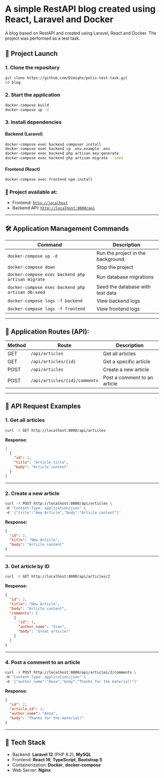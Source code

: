 
# A simple RestAPI blog created using React, Laravel and Docker

A blog based on RestAPI and created using Laravel, React and Docker. The project was performed as a test task.

## 🚀 Project Launch

### 1. Clone the repository
```bash
git clone https://github.com/Dimiqhz/polis-test-task.git
cd blog
```

### 2. Start the application
```bash
docker-compose build
docker-compose up -d
```

### 3. Install dependencies

#### Backend (Laravel)
```bash
docker-compose exec backend composer install
docker-compose exec backend cp .env.example .env
docker-compose exec backend php artisan key:generate
docker-compose exec backend php artisan migrate --seed
```

#### Frontend (React)
```bash
docker-compose exec frontend npm install
```

### 🎉 Project available at:
- Frontend: [`http://localhost`](http://localhost)
- Backend API: [`http://localhost:8000/api`](http://localhost:8000/api)

---

## 🛠️ Application Management Commands

| Command                                             | Description                        |
|-----------------------------------------------------|------------------------------------|
| `docker-compose up -d`                              | Run the project in the background  |
| `docker-compose down`                               | Stop the project                   |
| `docker-compose exec backend php artisan migrate`   | Run database migrations            |
| `docker-compose exec backend php artisan db:seed`   | Seed the database with test data   |
| `docker-compose logs -f backend`                    | View backend logs                  |
| `docker-compose logs -f frontend`                   | View frontend logs                 |

---

## 📌 Application Routes (API):

| Method | Route                                  | Description                        |
|--------|----------------------------------------|------------------------------------|
| GET    | `/api/articles`                        | Get all articles                   |
| GET    | `/api/articles/{id}`                   | Get a specific article             |
| POST   | `/api/articles`                        | Create a new article               |
| POST   | `/api/articles/{id}/comments`          | Post a comment to an article       |

---

## 📑 API Request Examples

### 1. Get all articles
```bash
curl -X GET http://localhost:8000/api/articles
```

**Response:**
```json
[
  {
    "id": 1,
    "title": "Article title",
    "body": "Article content"
  }
]
```

---

### 2. Create a new article
```bash
curl -X POST http://localhost:8000/api/articles \
-H "Content-Type: application/json" \
-d '{"title":"New Article","body":"Article content"}'
```

**Response:**
```json
{
  "id": 2,
  "title": "New Article",
  "body": "Article content"
}
```

---

### 3. Get article by ID
```bash
curl -X GET http://localhost:8000/api/articles/2
```

**Response:**
```json
{
  "id": 2,
  "title": "New Article",
  "body": "Article content",
  "comments": [
    {
      "id": 1,
      "author_name": "Ivan",
      "body": "Great article!"
    }
  ]
}
```

---

### 4. Post a comment to an article
```bash
curl -X POST http://localhost:8000/api/articles/2/comments \
-H "Content-Type: application/json" \
-d '{"author_name":"Anna","body":"Thanks for the material!"}'
```

**Response:**
```json
{
  "id": 2,
  "article_id": 2,
  "author_name": "Anna",
  "body": "Thanks for the material!"
}
```

---

## 🧱 Tech Stack
- Backend: **Laravel 12** (PHP 8.2), **MySQL**
- Frontend: **React 19**, **TypeScript**, **Bootstrap 5**
- Containerization: **Docker**, **docker-compose**
- Web Server: **Nginx**

